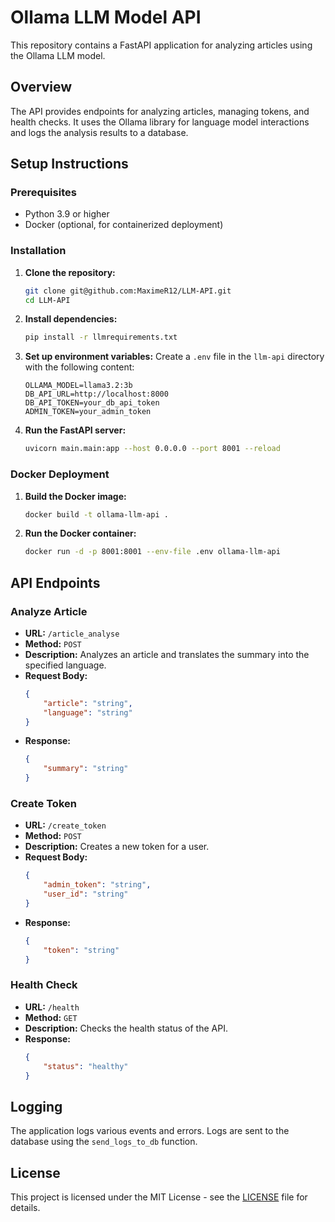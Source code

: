 # Ollama LLM Model API

This repository contains a FastAPI application for analyzing articles using the Ollama LLM model.

## Overview

The API provides endpoints for analyzing articles, managing tokens, and health checks. It uses the Ollama library for language model interactions and logs the analysis results to a database.

## Setup Instructions

### Prerequisites

- Python 3.9 or higher
- Docker (optional, for containerized deployment)

### Installation

1. **Clone the repository:**
    ```sh
    git clone git@github.com:MaximeR12/LLM-API.git
    cd LLM-API
    ```

2. **Install dependencies:**
    ```sh
    pip install -r llmrequirements.txt
    ```

3. **Set up environment variables:**
    Create a `.env` file in the `llm-api` directory with the following content:
    ```env
    OLLAMA_MODEL=llama3.2:3b
    DB_API_URL=http://localhost:8000
    DB_API_TOKEN=your_db_api_token
    ADMIN_TOKEN=your_admin_token
    ```

4. **Run the FastAPI server:**
    ```sh
    uvicorn main.main:app --host 0.0.0.0 --port 8001 --reload
    ```

### Docker Deployment

1. **Build the Docker image:**
    ```sh
    docker build -t ollama-llm-api .
    ```

2. **Run the Docker container:**
    ```sh
    docker run -d -p 8001:8001 --env-file .env ollama-llm-api
    ```

## API Endpoints

### Analyze Article

- **URL:** `/article_analyse`
- **Method:** `POST`
- **Description:** Analyzes an article and translates the summary into the specified language.
- **Request Body:**
    ```json
    {
        "article": "string",
        "language": "string"
    }
    ```
- **Response:**
    ```json
    {
        "summary": "string"
    }
    ```

### Create Token

- **URL:** `/create_token`
- **Method:** `POST`
- **Description:** Creates a new token for a user.
- **Request Body:**
    ```json
    {
        "admin_token": "string",
        "user_id": "string"
    }
    ```
- **Response:**
    ```json
    {
        "token": "string"
    }
    ```

### Health Check

- **URL:** `/health`
- **Method:** `GET`
- **Description:** Checks the health status of the API.
- **Response:**
    ```json
    {
        "status": "healthy"
    }
    ```

## Logging

The application logs various events and errors. Logs are sent to the database using the `send_logs_to_db` function.

## License

This project is licensed under the MIT License - see the [LICENSE](LICENSE) file for details.

